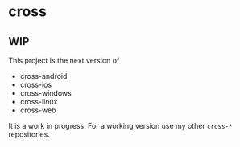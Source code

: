 # cross

## WIP

This project is the next version of
- cross-android
- cross-ios
- cross-windows
- cross-linux
- cross-web

It is a work in progress. For a working version use my other `cross-*` repositories.
